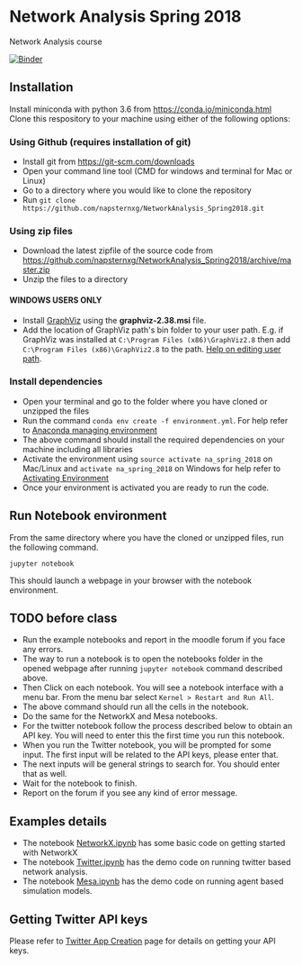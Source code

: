 # Network Analysis Spring 2018
Network Analysis course

[![Binder](http://mybinder.org/badge.svg)](http://mybinder.org:/repo/napsternxg/NetworkAnalysis_Spring2018)

## Installation
Install miniconda with python 3.6 from https://conda.io/miniconda.html
Clone this respository to your machine using either of the following options:

### Using Github (requires installation of git)

* Install git from https://git-scm.com/downloads
* Open your command line tool (CMD for windows and terminal for Mac or Linux)
* Go to a directory where you would like to clone the repository
* Run `git clone https://github.com/napsternxg/NetworkAnalysis_Spring2018.git`

### Using zip files
* Download the latest zipfile of the source code from https://github.com/napsternxg/NetworkAnalysis_Spring2018/archive/master.zip
* Unzip the files to a directory


#### WINDOWS USERS ONLY
- Install [GraphViz](https://graphviz.gitlab.io/_pages/Download/Download_windows.html) using the **graphviz-2.38.msi** file.
- Add the location of GraphViz path's bin folder to your user path. E.g. if GraphViz was installed at `C:\Program Files (x86)\GraphViz2.8` then add `C:\Program Files (x86)\GraphViz2.8` to the path. [Help on editing user path](https://www.java.com/en/download/help/path.xml). 

### Install dependencies
* Open your terminal and go to the folder where you have cloned or unzipped the files
* Run the command `conda env create -f environment.yml`. For help refer to [Anaconda managing environment](https://conda.io/docs/using/envs.html)
* The above command should install the required dependencies on your machine including all libraries
* Activate the environment using `source activate na_spring_2018` on Mac/Linux and `activate na_spring_2018` on Windows for help refer to [Activating Environment](https://conda.io/docs/using/envs.html#change-environments-activate-deactivate)
* Once your environment is activated you are ready to run the code.

## Run Notebook environment
From the same directory where you have the cloned or unzipped files, run the following command. 
```
jupyter notebook
```

This should launch a webpage in your browser with the notebook environment.

## TODO before class

* Run the example notebooks and report in the moodle forum if you face any errors.
* The way to run a notebook is to open the notebooks folder in the opened webpage after running `jupyter notebook` command described above.
* Then Click on each notebook. You will see a notebook interface with a menu bar. From the menu bar select `Kernel > Restart and Run All`.
* The above command should run all the cells in the notebook. 
* Do the same for the NetworkX and Mesa notebooks. 
* For the twitter notebook follow the process described below to obtain an API key. You will need to enter this the first time you run this notebook. 
* When you run the Twitter notebook, you will be prompted for some input. The first input will be related to the API keys, please enter that. 
* The next inputs will be general strings to search for. You should enter that as well.
* Wait for the notebook to finish. 
* Report on the forum if you see any kind of error message.

## Examples details
* The notebook [NetworkX.ipynb](./notebooks/NetworkX.ipynb) has some basic code on getting started with NetworkX
* The notebook [Twitter.ipynb](./notebooks/Twitter.ipynb) has the demo code on running twitter based network analysis.
* The notebook [Mesa.ipynb](./notebooks/Twitter.ipynb) has the demo code on running agent based simulation models.

## Getting Twitter API keys
Please refer to [Twitter App Creation](https://dev.twitter.com/oauth/overview/application-owner-access-tokens) page for details on getting your API keys.
